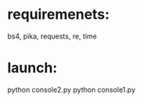 # requiremenets:

bs4, pika, requests, re, time

# launch:

python console2.py
python console1.py <URL>
